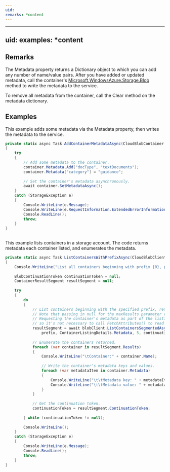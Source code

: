 ```yaml
---
uid: 
remarks: *content
---
```

---
uid: 
examples: *content
---
## Remarks  
 The Metadata property returns a Dictionary object  to which you can add any number of name/value pairs. After you have added or updated metadata, call the container's [Microsoft.WindowsAzure.Storage.Blob](assetId:///N:Microsoft.WindowsAzure.Storage.Blob?qualifyHint=False&autoUpgrade=True) method to write the metadata to the service.  
  
 To remove all metadata from the container, call the Clear method on the metadata dictionary.  
  
## Examples  
 This example adds some metadata via the Metadata property, then writes the metadata to the service.  
  
```c#  
private static async Task AddContainerMetadataAsync(CloudBlobContainer container)  
{  
    try  
    {  
        // Add some metadata to the container.  
        container.Metadata.Add("docType", "textDocuments");  
        container.Metadata["category"] = "guidance";  
  
        // Set the container's metadata asynchronously.  
        await container.SetMetadataAsync();  
    }  
    catch (StorageException e)  
    {  
        Console.WriteLine(e.Message);  
        Console.WriteLine(e.RequestInformation.ExtendedErrorInformation);  
        Console.ReadLine();  
        throw;  
    }  
}  
  
```  
  
 This example lists containers in a storage account. The code returns metadata each container listed, and enumerates the metadata.  
  
```c#  
private static async Task ListContainersWithPrefixAsync(CloudBlobClient blobClient, string prefix)  
{  
    Console.WriteLine("List all containers beginning with prefix {0}, plus container metadata:", prefix);  
  
    BlobContinuationToken continuationToken = null;  
    ContainerResultSegment resultSegment = null;  
  
    try  
    {  
        do  
        {  
            // List containers beginning with the specified prefix, returning segments of 5 results each.   
            // Note that passing in null for the maxResults parameter returns the maximum number of results (up to 5000).  
            // Requesting the container's metadata as part of the listing operation populates the metadata,   
            // so it's not necessary to call FetchAttributes() to read the metadata.  
            resultSegment = await blobClient.ListContainersSegmentedAsync(  
                prefix, ContainerListingDetails.Metadata, 5, continuationToken, null, null);  
  
            // Enumerate the containers returned.  
            foreach (var container in resultSegment.Results)  
            {  
                Console.WriteLine("\tContainer:" + container.Name);  
  
                // Write the container's metadata keys and values.  
                foreach (var metadataItem in container.Metadata)  
                {  
                    Console.WriteLine("\t\tMetadata key: " + metadataItem.Key);  
                    Console.WriteLine("\t\tMetadata value: " + metadataItem.Value);  
                }  
            }  
  
            // Get the continuation token.  
            continuationToken = resultSegment.ContinuationToken;  
  
        } while (continuationToken != null);  
  
        Console.WriteLine();  
    }  
    catch (StorageException e)  
    {  
        Console.WriteLine(e.Message);  
        Console.ReadLine();  
        throw;  
    }  
}  
  
```